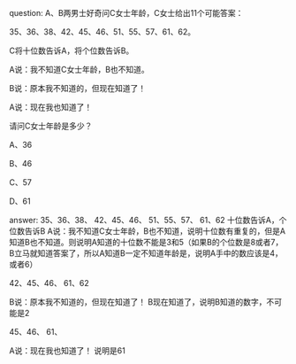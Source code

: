 question:
A、B两男士好奇问C女士年龄，C女士给出11个可能答案：

35、36、38、42、45、46、51、55、57、61、62。

C将十位数告诉A，将个位数告诉B。

A说：我不知道C女士年龄，B也不知道。

B说：原本我不知道的，但现在知道了！

A说：现在我也知道了！

请问C女士年龄是多少？

A、36

B、46

C、57

D、61


answer:
35、36、38、
42、45、46、
51、55、57、
61、62
十位数告诉A，个位数告诉B
A说：我不知道C女士年龄，B也不知道，说明十位数有重复的，但是A知道B也不知道。则说明A知道的十位数不能是3和5（如果B的个位数是8或者7，B立马就知道答案了，所以A知道B一定不知道年龄是，说明A手中的数应该是4，或者6）

42、45、46、
61、62

B说：原本我不知道的，但现在知道了！
B现在知道了，说明B知道的数字，不可能是2

45、46、
61、

A说：现在我也知道了！
说明是61